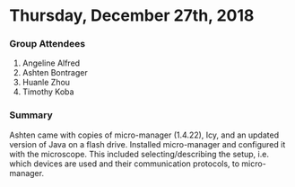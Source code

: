 # Thursday, December 27th, 2018


### Group Attendees
1. Angeline Alfred
2. Ashten Bontrager
3. Huanle Zhou
4. Timothy Koba

### Summary
Ashten came with copies of micro-manager (1.4.22), Icy, and an updated version of Java on a flash drive.
Installed micro-manager and configured it with the microscope. This included selecting/describing the setup,
i.e. which devices are used and their communication protocols, to micro-manager.



